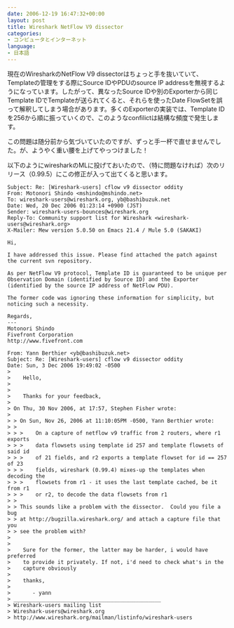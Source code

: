 ```yaml
---
date: 2006-12-19 16:47:32+00:00
layout: post
title: Wireshark NetFlow V9 dissector
categories:
- コンピュータとインターネット
language:
- 日本語
---
```


現在のWiresharkのNetFlow V9 dissectorはちょっと手を抜いていて、Templateの管理をする際にSource IDやPDUのsource IP addressを無視するようになっています。したがって、異なったSource IDや別のExporterから同じTemplate IDでTemplateが送られてくると、それらを使ったDate FlowSetを誤って解釈してしまう場合があります。多くのExporterの実装では、Template IDを256から順に振っていくので、このようなconfilictは結構な頻度で発生します。

この問題は随分前から気づいていたのですが、ずっと手一杯で直せませんでした。が、ようやく重い腰を上げてやっつけました！

以下のようにwiresharkのMLに投げておいたので、（特に問題なければ）次のリリース（0.99.5）にこの修正が入って出てくると思います。

    
    Subject: Re: [Wireshark-users] cflow v9 dissector oddity
    From: Motonori Shindo <mshindo@mshindo.net>
    To: wireshark-users@wireshark.org, yb@bashibuzuk.net
    Date: Wed, 20 Dec 2006 01:23:14 +0900 (JST)
    Sender: wireshark-users-bounces@wireshark.org
    Reply-To: Community support list for Wireshark <wireshark-users@wireshark.org>
    X-Mailer: Mew version 5.0.50 on Emacs 21.4 / Mule 5.0 (SAKAKI)
    
    Hi,
    
    I have addressed this issue. Please find attached the patch against
    the current svn repository.
    
    As per NetFlow V9 protocol, Template ID is guaranteed to be unique per
    Observation Domain (identified by Source ID) and the Exporter
    (identified by the source IP address of NetFlow PDU).
    
    The former code was ignoring these information for simplicity, but
    noticing such a necessity.
    
    Regards,
    ---
    Motonori Shindo
    Fivefront Corporation
    http://www.fivefront.com
    
    From: Yann Berthier <yb@bashibuzuk.net>
    Subject: Re: [Wireshark-users] cflow v9 dissector oddity
    Date: Sun, 3 Dec 2006 19:49:02 -0500
    >
    >    Hello,
    >
    >
    >    Thanks for your feedback,
    >
    > On Thu, 30 Nov 2006, at 17:57, Stephen Fisher wrote:
    >
    > > On Sun, Nov 26, 2006 at 11:10:05PM -0500, Yann Berthier wrote:
    > >
    > > >    On a capture of netflow v9 traffic from 2 routers, where r1 exports
    > > >    data flowsets using template id 257 and template flowsets of said id
    > > >    of 21 fields, and r2 exports a template flowset for id == 257 of 23
    > > >    fields, wireshark (0.99.4) mixes-up the templates when decoding the
    > > >    flowsets from r1 - it uses the last template cached, be it from r1
    > > >    or r2, to decode the data flowsets from r1
    > >
    > > This sounds like a problem with the dissector.  Could you file a bug
    > > at http://bugzilla.wireshark.org/ and attach a capture file that you
    > > see the problem with?
    >
    >
    >    Sure for the former, the latter may be harder, i would have preferred
    >    to provide it privately. If not, i'd need to check what's in the
    >    capture obviously
    >
    >    thanks,
    >
    >       - yann
    > _______________________________________________
    > Wireshark-users mailing list
    > Wireshark-users@wireshark.org
    > http://www.wireshark.org/mailman/listinfo/wireshark-users
